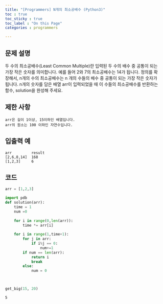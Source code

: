 ```yaml
---
title: "[Programmers] N개의 최소공배수 (Python3)"
toc : true
toc_sticky : true
toc_label : "On this Page"
categories : programmers

---
```

## 문제 설명
두 수의 최소공배수(Least Common Multiple)란 입력된 두 수의 배수 중 공통이 되는 가장 작은 숫자를 의미합니다. 예를 들어 2와 7의 최소공배수는 14가 됩니다. 정의를 확장해서, n개의 수의 최소공배수는 n 개의 수들의 배수 중 공통이 되는 가장 작은 숫자가 됩니다. n개의 숫자를 담은 배열 arr이 입력되었을 때 이 수들의 최소공배수를 반환하는 함수, solution을 완성해 주세요.

## 제한 사항
    arr은 길이 1이상, 15이하인 배열입니다.
    arr의 원소는 100 이하인 자연수입니다.

## 입출력 예
```
arr	        result
[2,6,8,14]	168
[1,2,3]	    6
```
## 코드


```python
arr = [1,2,3]
```


```python
import pdb
def solution(arr):
    time = 1
    num =0
    
    for i in range(0,len(arr)):
        time *= arr[i]
   
    for i in range(1,time+1):
        for j in arr:
            if i%j == 0:
                num+=1
        if num == len(arr):
            return i
            break
        else:
            num = 0 
       
    
```


```python
get_big(15, 20)
```




    5


